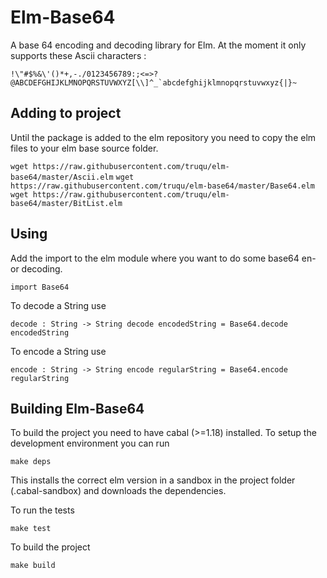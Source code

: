 Elm-Base64
========

A base 64 encoding and decoding library for Elm. At the moment it only supports
these Ascii characters :

``!\"#$%&\'()*+,-./0123456789:;<=>?@ABCDEFGHIJKLMNOPQRSTUVWXYZ[\\]^_`abcdefghijklmnopqrstuvwxyz{|}~``

## Adding to project

Until the package is added to the elm repository you need to copy the
elm files to your elm base source folder.

``wget https://raw.githubusercontent.com/truqu/elm-base64/master/Ascii.elm``
``wget https://raw.githubusercontent.com/truqu/elm-base64/master/Base64.elm``
``wget https://raw.githubusercontent.com/truqu/elm-base64/master/BitList.elm``

## Using

Add the import to the elm module where you want to do some base64 en- or decoding.

``import Base64``

To decode a String use

``decode : String -> String
decode encodedString = Base64.decode encodedString``

To encode a String use

``encode : String -> String
encode regularString = Base64.encode regularString``


## Building Elm-Base64

To build the project you need to have cabal (>=1.18) installed. To setup the
development environment you can run

``make deps``

This installs the correct elm version in a sandbox in the project folder
(.cabal-sandbox) and downloads the dependencies.

To run the tests

``make test``

To build the project

``make build``
